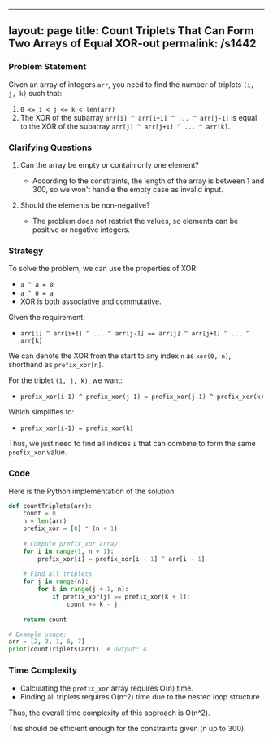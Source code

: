 
---
layout: page
title:  Count Triplets That Can Form Two Arrays of Equal XOR-out
permalink: /s1442
---

### Problem Statement
Given an array of integers `arr`, you need to find the number of triplets `(i, j, k)` such that:

1. `0 <= i < j <= k < len(arr)`
2. The XOR of the subarray `arr[i] ^ arr[i+1] ^ ... ^ arr[j-1]` is equal to the XOR of the subarray `arr[j] ^ arr[j+1] ^ ... ^ arr[k]`.

### Clarifying Questions
1. Can the array be empty or contain only one element?
   - According to the constraints, the length of the array is between 1 and 300, so we won't handle the empty case as invalid input.
   
2. Should the elements be non-negative?
   - The problem does not restrict the values, so elements can be positive or negative integers.

### Strategy
To solve the problem, we can use the properties of XOR:
- `a ^ a = 0`
- `a ^ 0 = a`
- XOR is both associative and commutative.

Given the requirement:
- `arr[i] ^ arr[i+1] ^ ... ^ arr[j-1] == arr[j] ^ arr[j+1] ^ ... ^ arr[k]`

We can denote the XOR from the start to any index `n` as `xor(0, n)`, shorthand as `prefix_xor[n]`.

For the triplet `(i, j, k)`, we want:
- `prefix_xor(i-1) ^ prefix_xor(j-1) = prefix_xor(j-1) ^ prefix_xor(k)`

Which simplifies to:
- `prefix_xor(i-1) = prefix_xor(k)`

Thus, we just need to find all indices `i` that can combine to form the same `prefix_xor` value.

### Code
Here is the Python implementation of the solution:

```python
def countTriplets(arr):
    count = 0
    n = len(arr)
    prefix_xor = [0] * (n + 1)
    
    # Compute prefix_xor array
    for i in range(1, n + 1):
        prefix_xor[i] = prefix_xor[i - 1] ^ arr[i - 1]
    
    # Find all triplets
    for j in range(n):
        for k in range(j + 1, n):
            if prefix_xor[j] == prefix_xor[k + 1]:
                count += k - j
    
    return count

# Example usage:
arr = [2, 3, 1, 6, 7]
print(countTriplets(arr))  # Output: 4
```

### Time Complexity
- Calculating the `prefix_xor` array requires O(n) time.
- Finding all triplets requires O(n^2) time due to the nested loop structure.

Thus, the overall time complexity of this approach is O(n^2).

This should be efficient enough for the constraints given (n up to 300).